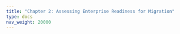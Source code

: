 ```yaml
---
title: "Chapter 2: Assessing Enterprise Readiness for Migration"
type: docs
nav_weight: 20000
---
```

